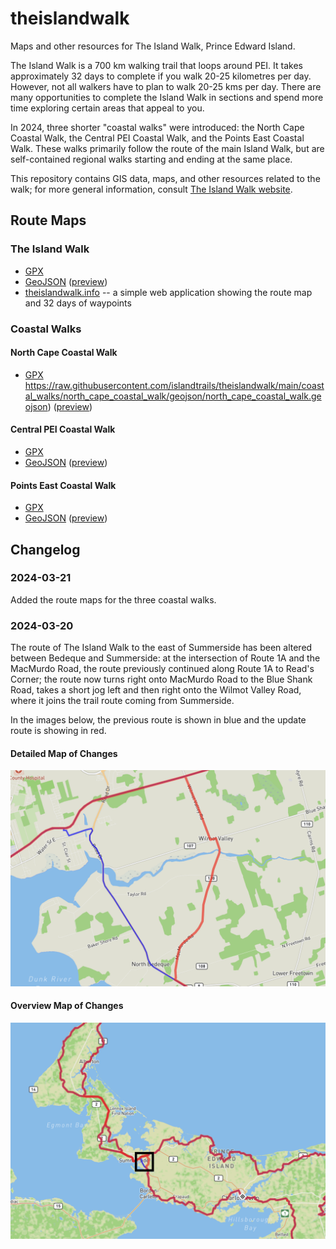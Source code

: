 # theislandwalk

Maps and other resources for The Island Walk, Prince Edward Island.

The Island Walk is a 700 km walking trail that loops around PEI. It takes approximately 32 days to complete if you walk 20-25 kilometres per day. However, not all walkers have to plan to walk 20-25 kms per day. There are many opportunities to complete the Island Walk in sections and spend more time exploring certain areas that appeal to you.

In 2024, three shorter "coastal walks" were introduced: the North Cape Coastal Walk, the Central PEI Coastal Walk, and the Points East Coastal Walk. These walks primarily follow the route of the main Island Walk, but are self-contained regional walks starting and ending at the same place.

This repository contains GIS data, maps, and other resources related to the walk; for more general information, consult [The Island Walk website](https://theislandwalk.ca).

## Route Maps

### The Island Walk
* [GPX](https://raw.githubusercontent.com/islandtrails/theislandwalk/main/routemap/gpx/theislandwalk.gpx)
* [GeoJSON](https://raw.githubusercontent.com/islandtrails/theislandwalk/main/routemap/geojson/theislandwalk.geojson) ([preview](https://github.com/islandtrails/theislandwalk/blob/main/routemap/geojson/theislandwalk.geojson))
* [theislandwalk.info](https://theislandwalk.info) -- a simple web application showing the route map and 32 days of waypoints

### Coastal Walks

#### North Cape Coastal Walk

* [GPX](https://raw.githubusercontent.com/islandtrails/theislandwalk/main/coastal_walks/north_cape_coastal_walk/gpx/north_cape_coastal_walk.gpx)
https://raw.githubusercontent.com/islandtrails/theislandwalk/main/coastal_walks/north_cape_coastal_walk/geojson/north_cape_coastal_walk.geojson) ([preview](https://github.com/islandtrails/theislandwalk/blob/main/coastal_walks/north_cape_coastal_walk/geojson/north_cape_coastal_walk.geojson))

#### Central PEI Coastal Walk

* [GPX](https://raw.githubusercontent.com/islandtrails/theislandwalk/main/coastal_walks/central_pei_coastal_walk/gpx/central_pei_coastal_walk.gpx)
* [GeoJSON](https://raw.githubusercontent.com/islandtrails/theislandwalk/main/coastal_walks/central_pei_coastal_walk/geojson/central_pei_coastal_walk.geojson) ([preview](https://github.com/islandtrails/theislandwalk/blob/main/coastal_walks/central_pei_coastal_walk/geojson/central_pei_coastal_walk.geojson))

#### Points East Coastal Walk

* [GPX](https://raw.githubusercontent.com/islandtrails/theislandwalk/main/coastal_walks/points_east_coastal_walk/gpx/points_east_coastal_walk.gpx)
* [GeoJSON](https://raw.githubusercontent.com/islandtrails/theislandwalk/main/coastal_walks/points_east_coastal_walk/geojson/points_east_coastal_walk.geojson) ([preview](https://github.com/islandtrails/theislandwalk/blob/main/coastal_walks/points_east_coastal_walk/geojson/points_east_coastal_walk.geojson))

## Changelog

### 2024-03-21

Added the route maps for the three coastal walks.

### 2024-03-20

The route of The Island Walk to the east of Summerside has been altered between Bedeque and Summerside: at the intersection of Route 1A and the MacMurdo Road, the route previously continued along Route 1A to Read's Corner; the route now turns right onto MacMurdo Road to the Blue Shank Road, takes a short jog left and then right onto the Wilmot Valley Road, where it joins the trail route coming from Summerside.

In the images below, the previous route is shown in blue and the update route is showing in red.

#### Detailed Map of Changes

![Map detail showing modified route of The Island Walk from Bedeque to Summerside](images/bedeque-changes-detail-2024-03-20.png)

#### Overview Map of Changes

![Map overview showing the area of the modified route of The Island Walk from Bedeque to Summerside](images/bedeque-changes-overview-2024-03-20.png)



